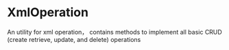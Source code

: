 # XmlOperation
An utility for xml operation， contains methods to implement all basic CRUD (create retrieve, update, and delete) operations
